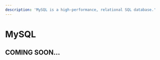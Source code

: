 ```yaml
---
description: 'MySQL is a high-performance, relational SQL database.'
---
```


# MySQL

## COMING SOON...

